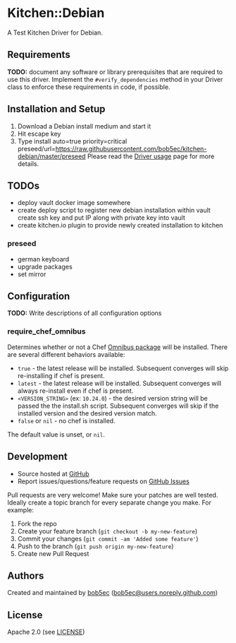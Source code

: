 # <a name="title"></a> Kitchen::Debian

A Test Kitchen Driver for Debian.

## <a name="requirements"></a> Requirements

**TODO:** document any software or library prerequisites that are required to
use this driver. Implement the `#verify_dependencies` method in your Driver
class to enforce these requirements in code, if possible.

## <a name="installation"></a> Installation and Setup

1. Download a Debian install medium and start it
2. Hit escape key
3. Type install auto=true priority=critical preseed/url=https://raw.githubusercontent.com/bob5ec/kitchen-debian/master/preseed
Please read the [Driver usage][driver_usage] page for more details.

## <a name="todo"></a> TODOs
* deploy vault docker image somewhere
* create deploy script to register new debian installation within vault
 create ssh key and put IP along with private key into vault
* create kitchen.io plugin to provide newly created installation to kitchen

### preseed
* german keyboard
* upgrade packages
* set mirror

## <a name="config"></a> Configuration

**TODO:** Write descriptions of all configuration options

### <a name="config-require-chef-omnibus"></a> require\_chef\_omnibus

Determines whether or not a Chef [Omnibus package][chef_omnibus_dl] will be
installed. There are several different behaviors available:

* `true` - the latest release will be installed. Subsequent converges
  will skip re-installing if chef is present.
* `latest` - the latest release will be installed. Subsequent converges
  will always re-install even if chef is present.
* `<VERSION_STRING>` (ex: `10.24.0`) - the desired version string will
  be passed the the install.sh script. Subsequent converges will skip if
  the installed version and the desired version match.
* `false` or `nil` - no chef is installed.

The default value is unset, or `nil`.

## <a name="development"></a> Development

* Source hosted at [GitHub][repo]
* Report issues/questions/feature requests on [GitHub Issues][issues]

Pull requests are very welcome! Make sure your patches are well tested.
Ideally create a topic branch for every separate change you make. For
example:

1. Fork the repo
2. Create your feature branch (`git checkout -b my-new-feature`)
3. Commit your changes (`git commit -am 'Added some feature'`)
4. Push to the branch (`git push origin my-new-feature`)
5. Create new Pull Request

## <a name="authors"></a> Authors

Created and maintained by [bob5ec][author] (<bob5ec@users.noreply.github.com>)

## <a name="license"></a> License

Apache 2.0 (see [LICENSE][license])


[author]:           https://github.com/bob5ec
[issues]:           https://github.com/bob5ec/kitchen-debian/issues
[license]:          https://github.com/bob5ec/kitchen-debian/blob/master/LICENSE
[repo]:             https://github.com/bob5ec/kitchen-debian
[driver_usage]:     http://docs.kitchen-ci.org/drivers/usage
[chef_omnibus_dl]:  http://www.chef.io/chef/install/
